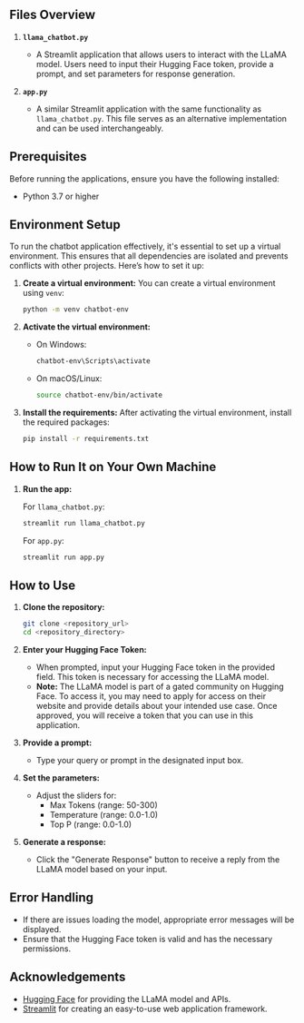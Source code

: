 ## Files Overview

1. **`llama_chatbot.py`**
   - A Streamlit application that allows users to interact with the LLaMA model. Users need to input their Hugging Face token, provide a prompt, and set parameters for response generation.

2. **`app.py`**
   - A similar Streamlit application with the same functionality as `llama_chatbot.py`. This file serves as an alternative implementation and can be used interchangeably.

## Prerequisites

Before running the applications, ensure you have the following installed:

- Python 3.7 or higher

## Environment Setup

To run the chatbot application effectively, it's essential to set up a virtual environment. This ensures that all dependencies are isolated and prevents conflicts with other projects. Here’s how to set it up:

1. **Create a virtual environment:**
   You can create a virtual environment using `venv`:

   ```bash
   python -m venv chatbot-env
   ```

2. **Activate the virtual environment:**
   - On Windows:

     ```bash
     chatbot-env\Scripts\activate
     ```

   - On macOS/Linux:

     ```bash
     source chatbot-env/bin/activate
     ```

3. **Install the requirements:**
   After activating the virtual environment, install the required packages:

   ```bash
   pip install -r requirements.txt
   ```

## How to Run It on Your Own Machine

1. **Run the app:**

   For `llama_chatbot.py`:

   ```bash
   streamlit run llama_chatbot.py
   ```

   For `app.py`:

   ```bash
   streamlit run app.py
   ```

## How to Use

1. **Clone the repository:**

   ```bash
   git clone <repository_url>
   cd <repository_directory>
   ```

2. **Enter your Hugging Face Token:**
   - When prompted, input your Hugging Face token in the provided field. This token is necessary for accessing the LLaMA model.
   - **Note:** The LLaMA model is part of a gated community on Hugging Face. To access it, you may need to apply for access on their website and provide details about your intended use case. Once approved, you will receive a token that you can use in this application.

3. **Provide a prompt:**
   - Type your query or prompt in the designated input box.

4. **Set the parameters:**
   - Adjust the sliders for:
     - Max Tokens (range: 50-300)
     - Temperature (range: 0.0-1.0)
     - Top P (range: 0.0-1.0)

5. **Generate a response:**
   - Click the "Generate Response" button to receive a reply from the LLaMA model based on your input.

## Error Handling

- If there are issues loading the model, appropriate error messages will be displayed.
- Ensure that the Hugging Face token is valid and has the necessary permissions.

## Acknowledgements

- [Hugging Face](https://huggingface.co/) for providing the LLaMA model and APIs.
- [Streamlit](https://streamlit.io/) for creating an easy-to-use web application framework.
```
